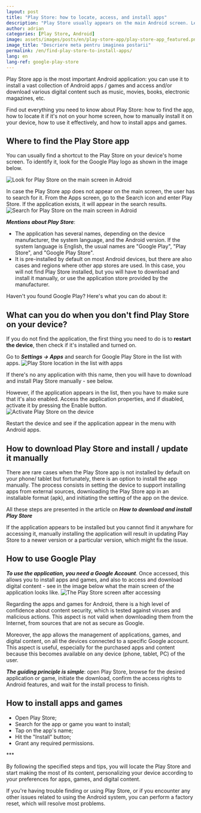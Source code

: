 ```yaml
---
layout: post
title: "Play Store: how to locate, access, and install apps"
description: "Play Store usually appears on the main Android screen. Learn how to locate it if you can't find it, how to use it, and how to install apps and games"
author: adrian
categories: [Play Store, Android]
image: assets/images/posts/en/play-store-app/play-store-app_featured.png
image_title: "Descriere meta pentru imaginea postarii"
permalink: /en/find-play-store-to-install-apps/
lang: en
lang-ref: google-play-store
---
```


Play Store app is the most important Android application: you can use it to install a vast collection of Android apps / games and access and/or download various digital content such as music, movies, books, electronic magazines, etc.

Find out everything you need to know about Play Store: how to find the app, how to locate it if it's not on your home screen, how to manually install it on your device, how to use it effectively, and how to install apps and games.

## Where to find the Play Store app

You can usually find a shortcut to the Play Store on your device's home screen. To identify it, look for the Google Play logo as shown in the image below.

<img alt="Look for Play Store on the main screen in Adroid" title="Look for Play Store on the main screen in Adroid" class="article-image" src="{{site.baseurl}}/assets/images/posts/{{page.lang}}/play-store-app/play-store-on-the-main-screen.jpg">

In case the Play Store app does not appear on the main screen, the user has to search for it. From the Apps screen, go to the Search icon and enter Play Store. If the application exists, it will appear in the search results.
<img alt="Search for Play Store on the main screen in Adroid" title="Search for Play Store on the main screen in Adroid" class="article-image" src="{{site.baseurl}}/assets/images/posts/{{page.lang}}/play-store-app/search-play-store-main-screen.jpg">

***Mentions about Play Store***:
- The application has several names, depending on the device manufacturer, the system language, and the Android version. If the system language is English, the usual names are "Google Play", "Play Store", and "Google Play Store".
- It is pre-installed by default on most Android devices, but there are also cases and regions where other app stores are used. In this case, you will not find Play Store installed, but you will have to download and install it manually, or use the application store provided by the manufacturer.

Haven't you found Google Play? Here's what you can do about it:

## What can you do when you don't find Play Store on your device?

If you do not find the application, the first thing you need to do is to **restart the device**, then check if it's installed and turned on.

Go to ***Settings → Apps*** and search for Google Play Store in the list with apps.
<img alt="Play Store location in the list with apps" title="Play Store location in the list with apps" class="article-image" src="{{site.baseurl}}/assets/images/posts/{{page.lang}}/play-store-app/play-store-in-apps-list.jpg">

If there's no any application with this name, then you will have to download and install Play Store manually - see below.

However, if the application appears in the list, then you have to make sure that it's also enabled. Access the application properties, and if disabled, activate it by pressing the Enable button.
<img alt="Activate Play Store on the device" title="Activate Play Store on the device" class="article-image" src="{{site.baseurl}}/assets/images/posts/{{page.lang}}/play-store-app/activate-play-store-app.jpg">

Restart the device and see if the application appear in the menu with Android apps.

## How to download Play Store and install / update it manually

There are rare cases when the Play Store app is not installed by default on your phone/ tablet but fortunately, there is an option to install the app manually. The process consists in setting the device to support installing apps from external sources, downloading the Play Store app in an installable format (apk), and initiating the setting of the app on the device.

All these steps are presented in the article on ***How to download and install Play Store***

If the application appears to be installed but you cannot find it anywhare for accessing it, manually installing the application will result in updating Play Store to a newer version or a particular version, which might fix the issue.

## How to use Google Play

***To use the application, you need a Google Account***. Once accessed, this allows you to install apps and games, and also to access and download digital content - see in the image below what the main screen of the application looks like.
<img alt="The Play Store screen after accessing" title="The Play Store screen after accessing" class="article-image" src="{{site.baseurl}}/assets/images/posts/{{page.lang}}/play-store-app/play-store-main-screen.jpg">

Regarding the apps and games for Android, there is a high level of confidence about content security, which is tested against viruses and malicious actions. This aspect is not valid when downloading them from the Internet, from sources that are not as secure as Google.

Moreover, the app allows the management of applications, games, and digital content, on all the devices connected to a specific Google account. This aspect is useful, especially for the purchased apps and content because this becomes available on any device (phone, tablet, PC) of the user.

***The guiding principle is simple***: open Play Store, browse for the desired application or game, initiate the download, confirm the access rights to Android features, and wait for the install process to finish.

## How to install apps and games

- Open Play Store;
- Search for the app or game you want to install;
- Tap on the app's name;
- Hit the "Install" button;
- Grant any required permissions.

<div class="post-bottom-stars">***</div>

By following the specified steps and tips, you will locate the Play Store and start making the most of its content, personalizing your device according to your preferences for apps, games, and digital content.

If you're having trouble finding or using Play Store, or if you encounter any other issues related to using the Android system, you can perform a factory reset, which will resolve most problems.
